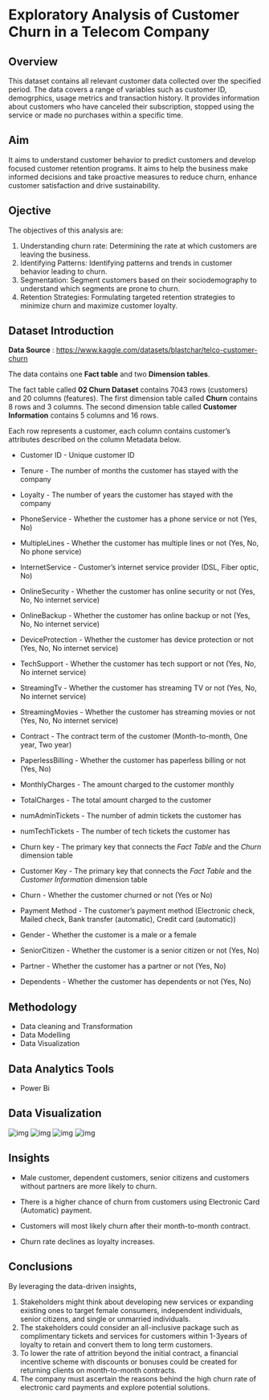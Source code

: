 # Exploratory Analysis of Customer Churn in a Telecom Company
## Overview
This dataset contains all relevant customer data collected over the specified period. The data covers a range of variables such as customer ID, demogrphics, usage metrics and transaction history. It provides information about customers who have canceled their subscription, stopped using the service or made no purchases within a specific time.
## Aim
It aims to understand customer behavior to predict customers and develop focused customer retention programs. It aims to help the business make informed decisions and take proactive measures to reduce churn, enhance customer satisfaction and drive sustainability.
## Ojective
The objectives of this analysis are:
1. Understanding churn rate: Determining the rate at which customers are leaving the business.
2. Identifying Patterns: Identifying patterns and trends in customer behavior leading to churn.
3. Segmentation: Segment customers based on their sociodemography to understand which segments are prone to churn.
4. Retention Strategies: Formulating targeted retention strategies to minimize churn and maximize customer loyalty.

## Dataset Introduction
**Data Source** : https://www.kaggle.com/datasets/blastchar/telco-customer-churn

The data contains one **Fact table** and two **Dimension tables**. 

The fact table called **02 Churn Dataset** contains 7043 rows (customers) and 20 columns (features). 
The first dimension table called **Churn** contains 8 rows and 3 columns. 
The second dimension table called **Customer Information** contains 5 columns and 16 rows.

Each row represents a customer, each column contains customer’s attributes described on the column Metadata below.

* Customer ID - Unique customer ID

* Tenure - The number of months the customer has stayed with the company

* Loyalty - The number of years the customer has stayed with the company

* PhoneService - Whether the customer has a phone service or not (Yes, No)

* MultipleLines - Whether the customer has multiple lines or not (Yes, No, No phone service)

* InternetService - Customer’s internet service provider (DSL, Fiber optic, No)

* OnlineSecurity - Whether the customer has online security or not (Yes, No, No internet service)

* OnlineBackup - Whether the customer has online backup or not (Yes, No, No internet service)

* DeviceProtection - Whether the customer has device protection or not (Yes, No, No internet service)

* TechSupport - Whether the customer has tech support or not (Yes, No, No internet service)

* StreamingTv - Whether the customer has streaming TV or not (Yes, No, No internet service)

* StreamingMovies - Whether the customer has streaming movies or not (Yes, No, No internet service)

* Contract - The contract term of the customer (Month-to-month, One year, Two year)

* PaperlessBilling - Whether the customer has paperless billing or not (Yes, No)

* MonthlyCharges - The amount charged to the customer monthly

* TotalCharges - The total amount charged to the customer

* numAdminTickets - The number of admin tickets the customer has

* numTechTickets  - The number of tech tickets the customer has

* Churn key - The primary key that connects the _Fact Table_ and the _Churn_ dimension table

* Customer Key - The primary key that connects the _Fact Table_ and the _Customer Information_ dimension table

* Churn - Whether the customer churned or not (Yes or No)

* Payment Method - The customer’s payment method (Electronic check, Mailed check, Bank transfer (automatic), Credit card (automatic))

* Gender - Whether the customer is a male or a female

* SeniorCitizen - Whether the customer is a senior citizen or not (Yes, No)

* Partner - Whether the customer has a partner or not (Yes, No)

* Dependents - Whether the customer has dependents or not (Yes, No)

## Methodology
* Data cleaning and Transformation
* Data Modelling
* Data Visualization   
## Data Analytics Tools
* Power Bi

## Data Visualization
![img](Landing_Page.PNG)
![img](Customer_Churn.PNG)
![img](Customer_Risk.PNG)
![img](Services.PNG)


## Insights
* Male customer, dependent customers, senior citizens and customers without partners are more likely to churn.

* There is a higher chance of churn from customers using Electronic Card (Automatic) payment.

* Customers will most likely churn after their month-to-month contract.

* Churn rate declines as loyalty increases.

## Conclusions
By leveraging the data-driven insights,
1. Stakeholders might think about developing new services or expanding existing ones to target female consumers, independent individuals, senior citizens, and single or unmarried individuals.
2. The stakeholders could consider an all-inclusive package such as complimentary tickets and services for customers within 1-3years of loyalty to retain and convert them to long term customers.
3. To lower the rate of attrition beyond the initial contract, a financial incentive scheme with discounts or bonuses could be created for returning clients on month-to-month contracts.
4. The company must ascertain the reasons behind the high churn rate of electronic card payments and explore potential solutions.






